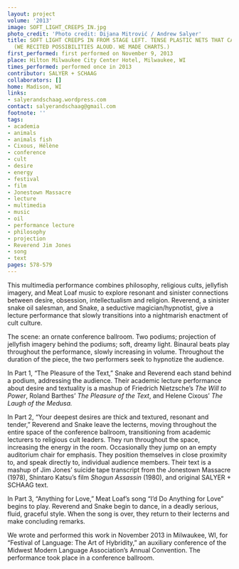 ```yaml
---
layout: project
volume: '2013'
image: SOFT_LIGHT_CREEPS_IN.jpg
photo_credit: 'Photo credit: Dijana Mitrović / Andrew Salyer'
title: SOFT LIGHT CREEPS IN FROM STAGE LEFT. TENSE PLASTIC NETS THAT CARESS AND RECEIVE.
  (WE RECITED POSSIBILITIES ALOUD. WE MADE CHARTS.)
first_performed: first performed on November 9, 2013
place: Hilton Milwaukee City Center Hotel, Milwaukee, WI
times_performed: performed once in 2013
contributor: SALYER + SCHAAG
collaborators: []
home: Madison, WI
links:
- salyerandschaag.wordpress.com
contact: salyerandschaag@gmail.com
footnote: ''
tags:
- academia
- animals
- animals fish
- Cixous, Hélène
- conference
- cult
- desire
- energy
- festival
- film
- Jonestown Massacre
- lecture
- multimedia
- music
- oil
- performance lecture
- philosophy
- projection
- Reverend Jim Jones
- song
- text
pages: 578-579
---
```


This multimedia performance combines philosophy, religious cults, jellyfish imagery, and Meat Loaf music to explore resonant and sinister connections between desire, obsession, intellectualism and religion. Reverend, a sinister snake oil salesman, and Snake, a seductive magician/hypnotist, give a lecture performance that slowly transitions into a nightmarish enactment of cult culture.

The scene: an ornate conference ballroom. Two podiums; projection of jellyfish imagery behind the podiums; soft, dreamy light. Binaural beats play throughout the performance, slowly increasing in volume. Throughout the duration of the piece, the two performers seek to hypnotize the audience.

In Part 1, “The Pleasure of the Text,” Snake and Reverend each stand behind a podium, addressing the audience. Their academic lecture performance about desire and textuality is a mashup of Friedrich Nietzsche’s _The Will to Power_, Roland Barthes’ _The Pleasure of the Text_, and Helene Cixous’ _The Laugh of the Medusa._

In Part 2, “Your deepest desires are thick and textured, resonant and tender,” Reverend and Snake leave the lecterns, moving throughout the entire space of the conference ballroom, transitioning from academic lecturers to religious cult leaders. They run throughout the space, increasing the energy in the room. Occasionally they jump on an empty auditorium chair for emphasis. They position themselves in close proximity to, and speak directly to, individual audience members. Their text is a mashup of Jim Jones’ suicide tape transcript from the Jonestown Massacre (1978), Shintaro Katsu’s film _Shogun Assassin_ (1980), and original SALYER + SCHAAG text.

In Part 3, “Anything for Love,” Meat Loaf’s song “I’d Do Anything for Love” begins to play. Reverend and Snake begin to dance, in a deadly serious, fluid, graceful style. When the song is over, they return to their lecterns and make concluding remarks.

We wrote and performed this work in November 2013 in Milwaukee, WI, for “Festival of Language: The Art of Hybridity,” an auxiliary conference of the Midwest Modern Language Association’s Annual Convention. The performance took place in a conference ballroom.
